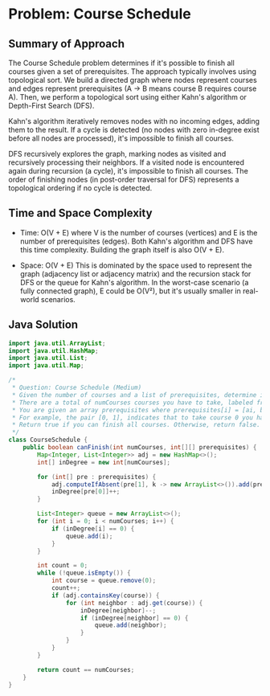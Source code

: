 # Problem: Course Schedule

## Summary of Approach

The Course Schedule problem determines if it's possible to finish all courses given a set of prerequisites.  The approach typically involves using topological sort.  We build a directed graph where nodes represent courses and edges represent prerequisites (A -> B means course B requires course A).  Then, we perform a topological sort using either Kahn's algorithm or Depth-First Search (DFS).

Kahn's algorithm iteratively removes nodes with no incoming edges, adding them to the result. If a cycle is detected (no nodes with zero in-degree exist before all nodes are processed), it's impossible to finish all courses.

DFS recursively explores the graph, marking nodes as visited and recursively processing their neighbors.  If a visited node is encountered again during recursion (a cycle), it's impossible to finish all courses.  The order of finishing nodes (in post-order traversal for DFS) represents a topological ordering if no cycle is detected.


## Time and Space Complexity

- Time: O(V + E) where V is the number of courses (vertices) and E is the number of prerequisites (edges).  Both Kahn's algorithm and DFS have this time complexity.  Building the graph itself is also O(V + E).

- Space: O(V + E)  This is dominated by the space used to represent the graph (adjacency list or adjacency matrix) and the recursion stack for DFS or the queue for Kahn's algorithm.  In the worst-case scenario (a fully connected graph), E could be O(V²), but it's usually smaller in real-world scenarios.

## Java Solution
```java
import java.util.ArrayList;
import java.util.HashMap;
import java.util.List;
import java.util.Map;

/*
 * Question: Course Schedule (Medium)
 * Given the number of courses and a list of prerequisites, determine if it is possible to finish all courses.
 * There are a total of numCourses courses you have to take, labeled from 0 to numCourses - 1.
 * You are given an array prerequisites where prerequisites[i] = [ai, bi] indicates that you must take course bi first if you want to take course ai.
 * For example, the pair [0, 1], indicates that to take course 0 you have to first take course 1.
 * Return true if you can finish all courses. Otherwise, return false.
 */
class CourseSchedule {
    public boolean canFinish(int numCourses, int[][] prerequisites) {
        Map<Integer, List<Integer>> adj = new HashMap<>();
        int[] inDegree = new int[numCourses];

        for (int[] pre : prerequisites) {
            adj.computeIfAbsent(pre[1], k -> new ArrayList<>()).add(pre[0]);
            inDegree[pre[0]]++;
        }

        List<Integer> queue = new ArrayList<>();
        for (int i = 0; i < numCourses; i++) {
            if (inDegree[i] == 0) {
                queue.add(i);
            }
        }

        int count = 0;
        while (!queue.isEmpty()) {
            int course = queue.remove(0);
            count++;
            if (adj.containsKey(course)) {
                for (int neighbor : adj.get(course)) {
                    inDegree[neighbor]--;
                    if (inDegree[neighbor] == 0) {
                        queue.add(neighbor);
                    }
                }
            }
        }

        return count == numCourses;
    }
}
```
